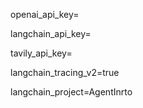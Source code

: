 openai_api_key=

langchain_api_key=

tavily_api_key=

langchain_tracing_v2=true

langchain_project=AgentInrto

